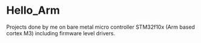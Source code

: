 # Hello_Arm
 Projects done by me on bare metal micro controller STM32f10x (Arm based cortex M3) including firmware level drivers.
